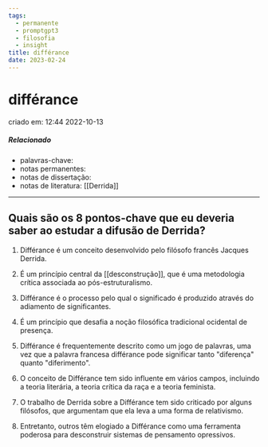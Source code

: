 ```yaml
---
tags:
  - permanente
  - promptgpt3
  - filosofia
  - insight
title: différance
date: 2023-02-24
---
```


# différance

criado em: 12:44 2022-10-13

##### Relacionado

- palavras-chave: 
- notas permanentes: 
- notas de dissertação:
- notas de literatura: [[Derrida]]

---

## Quais são os 8 pontos-chave que eu deveria saber ao estudar a difusão de Derrida?

1. Différance é um conceito desenvolvido pelo filósofo francês Jacques Derrida.

2. É um princípio central da [[desconstrução]], que é uma metodologia crítica associada ao pós-estruturalismo.

3. Différance é o processo pelo qual o significado é produzido através do adiamento de significantes.

4. É um princípio que desafia a noção filosófica tradicional ocidental de presença.

5. Différance é frequentemente descrito como um jogo de palavras, uma vez que a palavra francesa différance pode significar tanto "diferença" quanto "diferimento".

6. O conceito de Différance tem sido influente em vários campos, incluindo a teoria literária, a teoria crítica da raça e a teoria feminista.

7. O trabalho de Derrida sobre a Différance tem sido criticado por alguns filósofos, que argumentam que ela leva a uma forma de relativismo.

8. Entretanto, outros têm elogiado a Différance como uma ferramenta poderosa para desconstruir sistemas de pensamento opressivos.
